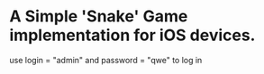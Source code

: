 # A Simple 'Snake' Game implementation for iOS devices.

use login = "admin" and password = "qwe" to log in
